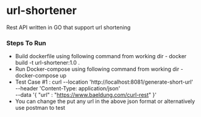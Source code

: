 # url-shortener
Rest API written in GO that support url shortening

### Steps To Run 
  * Build dockerfile using following command from working dir - docker build -t url-shortener:1.0 .
  * Run Docker-compose using following command from working dir - docker-compose up
  * Test Case #1 : curl --location 'http://localhost:8081/generate-short-url' \
--header 'Content-Type: application/json' \
--data '{
    "url" : "https://www.baeldung.com/curl-rest"
}'
* You can change the put any url in the above json format or alternatively use postman to test

